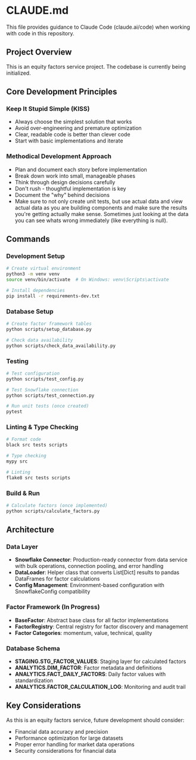 # CLAUDE.md

This file provides guidance to Claude Code (claude.ai/code) when working with code in this repository.

## Project Overview

This is an equity factors service project. The codebase is currently being initialized.

## Core Development Principles

### Keep It Stupid Simple (KISS)
- Always choose the simplest solution that works
- Avoid over-engineering and premature optimization
- Clear, readable code is better than clever code
- Start with basic implementations and iterate

### Methodical Development Approach
- Plan and document each story before implementation
- Break down work into small, manageable phases
- Think through design decisions carefully
- Don't rush - thoughtful implementation is key
- Document the "why" behind decisions
- Make sure to not only create unit tests, but use actual data and view actual data as you are building components and make sure the results you're getting actually make sense. Sometimes just looking at the data you can see whats wrong immediately (like everything is null).

## Commands

### Development Setup
```bash
# Create virtual environment
python3 -m venv venv
source venv/bin/activate  # On Windows: venv\Scripts\activate

# Install dependencies
pip install -r requirements-dev.txt
```

### Database Setup
```bash
# Create factor framework tables
python scripts/setup_database.py

# Check data availability
python scripts/check_data_availability.py
```

### Testing
```bash
# Test configuration
python scripts/test_config.py

# Test Snowflake connection
python scripts/test_connection.py

# Run unit tests (once created)
pytest
```

### Linting & Type Checking
```bash
# Format code
black src tests scripts

# Type checking
mypy src

# Linting
flake8 src tests scripts
```

### Build & Run
```bash
# Calculate factors (once implemented)
python scripts/calculate_factors.py
```

## Architecture

### Data Layer
- **Snowflake Connector**: Production-ready connector from data service with bulk operations, connection pooling, and error handling
- **DataLoader**: Helper class that converts List[Dict] results to pandas DataFrames for factor calculations
- **Config Management**: Environment-based configuration with SnowflakeConfig compatibility

### Factor Framework (In Progress)
- **BaseFactor**: Abstract base class for all factor implementations
- **FactorRegistry**: Central registry for factor discovery and management
- **Factor Categories**: momentum, value, technical, quality

### Database Schema
- **STAGING.STG_FACTOR_VALUES**: Staging layer for calculated factors
- **ANALYTICS.DIM_FACTOR**: Factor metadata and definitions
- **ANALYTICS.FACT_DAILY_FACTORS**: Daily factor values with standardization
- **ANALYTICS.FACTOR_CALCULATION_LOG**: Monitoring and audit trail

## Key Considerations

As this is an equity factors service, future development should consider:
- Financial data accuracy and precision
- Performance optimization for large datasets
- Proper error handling for market data operations
- Security considerations for financial data